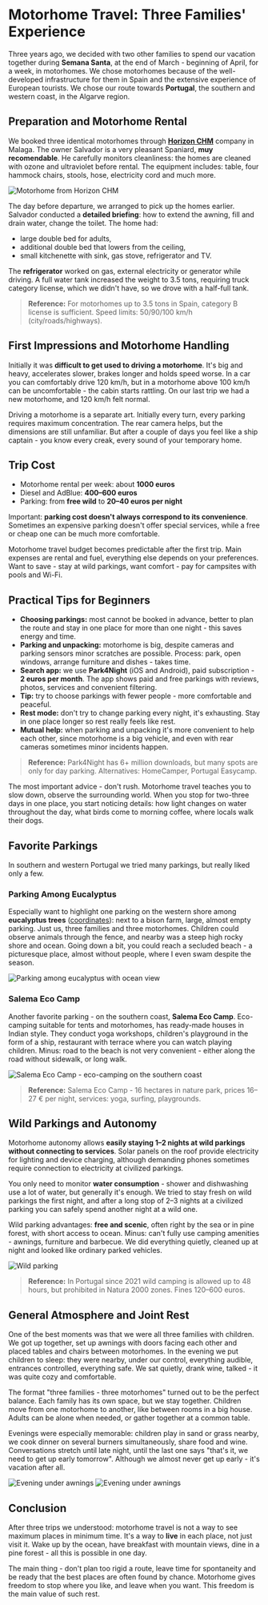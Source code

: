 # Motorhome Travel: Three Families' Experience

Three years ago, we decided with two other families to spend our vacation together during **Semana Santa**, at the end of March - beginning of April, for a week, in motorhomes. We chose motorhomes because of the well-developed infrastructure for them in Spain and the extensive experience of European tourists. We chose our route towards **Portugal**, the southern and western coast, in the Algarve region.

## Preparation and Motorhome Rental

We booked three identical motorhomes through **[Horizon CHM](https://maps.app.goo.gl/fHe5cQD4jUsfUwjh8)** company in Malaga. The owner Salvador is a very pleasant Spaniard, **muy recomendable**. He carefully monitors cleanliness: the homes are cleaned with ozone and ultraviolet before rental. The equipment includes: table, four hammock chairs, stools, hose, electricity cord and much more.

![Motorhome from Horizon CHM](/images/motorhome/motorhome.jpg)

The day before departure, we arranged to pick up the homes earlier. Salvador conducted a **detailed briefing**: how to extend the awning, fill and drain water, change the toilet. The home had:
- large double bed for adults,
- additional double bed that lowers from the ceiling,
- small kitchenette with sink, gas stove, refrigerator and TV.

The **refrigerator** worked on gas, external electricity or generator while driving. A full water tank increased the weight to 3.5 tons, requiring truck category license, which we didn't have, so we drove with a half-full tank.

> **Reference:** For motorhomes up to 3.5 tons in Spain, category B license is sufficient. Speed limits: 50/90/100 km/h (city/roads/highways).

## First Impressions and Motorhome Handling

Initially it was **difficult to get used to driving a motorhome**. It's big and heavy, accelerates slower, brakes longer and holds speed worse. In a car you can comfortably drive 120 km/h, but in a motorhome above 100 km/h can be uncomfortable - the cabin starts rattling. On our last trip we had a new motorhome, and 120 km/h felt normal.

Driving a motorhome is a separate art. Initially every turn, every parking requires maximum concentration. The rear camera helps, but the dimensions are still unfamiliar. But after a couple of days you feel like a ship captain - you know every creak, every sound of your temporary home.

## Trip Cost

- Motorhome rental per week: about **1000 euros**
- Diesel and AdBlue: **400–600 euros**  
- Parking: from **free wild** to **20–40 euros per night**

Important: **parking cost doesn't always correspond to its convenience**. Sometimes an expensive parking doesn't offer special services, while a free or cheap one can be much more comfortable.

Motorhome travel budget becomes predictable after the first trip. Main expenses are rental and fuel, everything else depends on your preferences. Want to save - stay at wild parkings, want comfort - pay for campsites with pools and Wi-Fi.

## Practical Tips for Beginners

- **Choosing parkings:** most cannot be booked in advance, better to plan the route and stay in one place for more than one night - this saves energy and time.
- **Parking and unpacking:** motorhome is big, despite cameras and parking sensors minor scratches are possible. Process: park, open windows, arrange furniture and dishes - takes time.
- **Search app:** we use **Park4Night** (iOS and Android), paid subscription - **2 euros per month**. The app shows paid and free parkings with reviews, photos, services and convenient filtering.
- **Tip:** try to choose parkings with fewer people - more comfortable and peaceful.
- **Rest mode:** don't try to change parking every night, it's exhausting. Stay in one place longer so rest really feels like rest.
- **Mutual help:** when parking and unpacking it's more convenient to help each other, since motorhome is a big vehicle, and even with rear cameras sometimes minor incidents happen.

> **Reference:** Park4Night has 6+ million downloads, but many spots are only for day parking. Alternatives: HomeCamper, Portugal Easycamp.

The most important advice - don't rush. Motorhome travel teaches you to slow down, observe the surrounding world. When you stop for two-three days in one place, you start noticing details: how light changes on water throughout the day, what birds come to morning coffee, where locals walk their dogs.

## Favorite Parkings

In southern and western Portugal we tried many parkings, but really liked only a few.

### Parking Among Eucalyptus

Especially want to highlight one parking on the western shore among **eucalyptus trees** ([coordinates](https://maps.app.goo.gl/hg4KuF3rA78AAKxEA)): next to a bison farm, large, almost empty parking. Just us, three families and three motorhomes. Children could observe animals through the fence, and nearby was a steep high rocky shore and ocean. Going down a bit, you could reach a secluded beach - a picturesque place, almost without people, where I even swam despite the season.

![Parking among eucalyptus with ocean view](/images/motorhome/carvalhal.jpg)

### Salema Eco Camp

Another favorite parking - on the southern coast, **Salema Eco Camp**. Eco-camping suitable for tents and motorhomes, has ready-made houses in Indian style. They conduct yoga workshops, children's playground in the form of a ship, restaurant with terrace where you can watch playing children. Minus: road to the beach is not very convenient - either along the road without sidewalk, or long walk.

![Salema Eco Camp - eco-camping on the southern coast](/images/motorhome/salema.jpg)

> **Reference:** Salema Eco Camp - 16 hectares in nature park, prices 16–27 € per night, services: yoga, surfing, playgrounds.

## Wild Parkings and Autonomy

Motorhome autonomy allows **easily staying 1–2 nights at wild parkings without connecting to services**. Solar panels on the roof provide electricity for lighting and device charging, although demanding phones sometimes require connection to electricity at civilized parkings.

You only need to monitor **water consumption** - shower and dishwashing use a lot of water, but generally it's enough. We tried to stay fresh on wild parkings the first night, and after a long stop of 2–3 nights at a civilized parking you can safely spend another night at a wild one.

Wild parking advantages: **free and scenic**, often right by the sea or in pine forest, with short access to ocean. Minus: can't fully use camping amenities - awnings, furniture and barbecue. We did everything quietly, cleaned up at night and looked like ordinary parked vehicles.

![Wild parking](/images/motorhome/wild_parking.jpg)

> **Reference:** In Portugal since 2021 wild camping is allowed up to 48 hours, but prohibited in Natura 2000 zones. Fines 120–600 euros.

## General Atmosphere and Joint Rest

One of the best moments was that we were all three families with children. We got up together, set up awnings with doors facing each other and placed tables and chairs between motorhomes. In the evening we put children to sleep: they were nearby, under our control, everything audible, entrances controlled, everything safe. We sat quietly, drank wine, talked - it was quite cozy and comfortable.

The format "three families - three motorhomes" turned out to be the perfect balance. Each family has its own space, but we stay together. Children move from one motorhome to another, like between rooms in a big house. Adults can be alone when needed, or gather together at a common table.

Evenings were especially memorable: children play in sand or grass nearby, we cook dinner on several burners simultaneously, share food and wine. Conversations stretch until late night, until the last one says "that's it, we need to get up early tomorrow". Although we almost never get up early - it's vacation after all.

![Evening under awnings](/images/motorhome/tents_night.jpg)
![Evening under awnings](/images/motorhome/tents_night2.jpg)

## Conclusion

After three trips we understood: motorhome travel is not a way to see maximum places in minimum time. It's a way to **live** in each place, not just visit it. Wake up by the ocean, have breakfast with mountain views, dine in a pine forest - all this is possible in one day.

The main thing - don't plan too rigid a route, leave time for spontaneity and be ready that the best places are often found by chance. Motorhome gives freedom to stop where you like, and leave when you want. This freedom is the main value of such rest.
